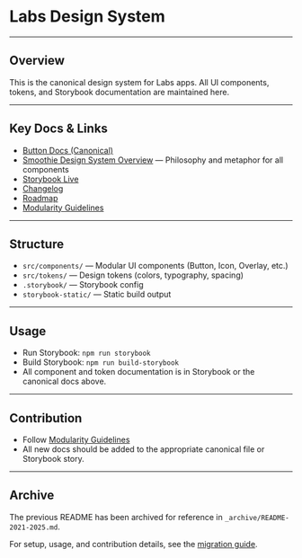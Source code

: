 
# Labs Design System

---

## Overview

This is the canonical design system for Labs apps. All UI components, tokens, and Storybook documentation are maintained here.

---



## Key Docs & Links

- [Button Docs (Canonical)](src/components/labs-button/BUTTON-DOCS.md)
- [Smoothie Design System Overview](smoothie.md) — Philosophy and metaphor for all components
- [Storybook Live](https://dreisdesign.github.io/labs/design-system/)
- [Changelog](CHANGELOG.md)
- [Roadmap](ROADMAP.md)
- [Modularity Guidelines](../.github/instructions/Modularity.instructions.md)

---

## Structure

- `src/components/` — Modular UI components (Button, Icon, Overlay, etc.)
- `src/tokens/` — Design tokens (colors, typography, spacing)
- `.storybook/` — Storybook config
- `storybook-static/` — Static build output

---

## Usage

- Run Storybook: `npm run storybook`
- Build Storybook: `npm run build-storybook`
- All component and token documentation is in Storybook or the canonical docs above.

---

## Contribution

- Follow [Modularity Guidelines](../.github/instructions/Modularity.instructions.md)
- All new docs should be added to the appropriate canonical file or Storybook story.

---

## Archive

The previous README has been archived for reference in `_archive/README-2021-2025.md`.

For setup, usage, and contribution details, see the [migration guide](../_dev/_documents/DESIGN-SYSTEM-MIGRATION-GUIDE.md).
